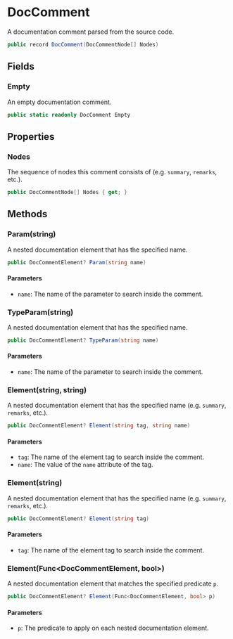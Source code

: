 # DocComment
A documentation comment parsed from the source code.

```cs
public record DocComment(DocCommentNode[] Nodes)
```

## Fields
### Empty
An empty documentation comment.

```cs
public static readonly DocComment Empty
```

## Properties
### Nodes
The sequence of nodes this comment consists of (e.g. `summary`, `remarks`, etc.).

```cs
public DocCommentNode[] Nodes { get; }
```

## Methods
### Param(string)
A nested <param>documentation element that has the specified name.

```cs
public DocCommentElement? Param(string name)
```

#### Parameters
- `name`: The name of the parameter to search inside the comment.

### TypeParam(string)
A nested <typeparam>documentation element that has the specified name.

```cs
public DocCommentElement? TypeParam(string name)
```

#### Parameters
- `name`: The name of the parameter to search inside the comment.

### Element(string, string)
A nested documentation element that has the specified name (e.g. `summary`, `remarks`, etc.).

```cs
public DocCommentElement? Element(string tag, string name)
```

#### Parameters
- `tag`: The name of the element tag to search inside the comment.
- `name`: The value of the `name` attribute of the tag.

### Element(string)
A nested documentation element that has the specified name (e.g. `summary`, `remarks`, etc.).

```cs
public DocCommentElement? Element(string tag)
```

#### Parameters
- `tag`: The name of the element tag to search inside the comment.

### Element(Func<DocCommentElement, bool>)
A nested documentation element that matches the specified predicate `p`.

```cs
public DocCommentElement? Element(Func<DocCommentElement, bool> p)
```

#### Parameters
- `p`: The predicate to apply on each nested documentation element.

